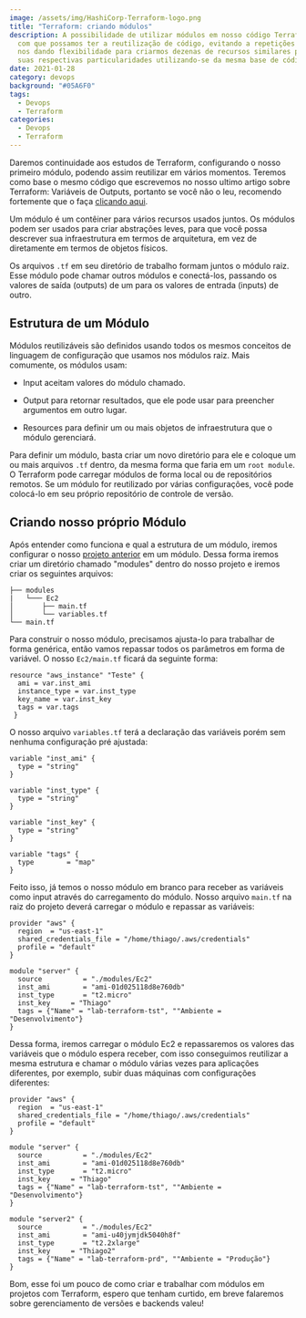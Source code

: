 ```yaml
---
image: /assets/img/HashiCorp-Terraform-logo.png
title: "Terraform: criando módulos"
description: A possibilidade de utilizar módulos em nosso código Terraform faz
  com que possamos ter a reutilização de código, evitando a repetições bem como
  nos dando flexibilidade para criarmos dezenas de recursos similares porém com
  suas respectivas particularidades utilizando-se da mesma base de código.
date: 2021-01-28
category: devops
background: "#05A6F0"
tags:
  - Devops
  - Terraform
categories:
  - Devops
  - Terraform
---
```

Daremos continuidade aos estudos de Terraform, configurando o nosso primeiro módulo, podendo assim reutilizar em vários momentos. Teremos como base o mesmo código que escrevemos no nosso ultimo artigo sobre Terraform: Variáveis de Outputs, portanto se você não o leu, recomendo fortemente que o faça [clicando aqui](https://thiagoalexandria.com.br/terraform-variaveis-e-outputs/).

Um módulo é um contêiner para vários recursos usados ​​juntos. Os módulos podem ser usados ​​para criar abstrações leves, para que você possa descrever sua infraestrutura em termos de arquitetura, em vez de diretamente em termos de objetos físicos.

Os arquivos `.tf` em seu diretório de trabalho formam juntos o módulo raiz. Esse módulo pode chamar outros módulos e conectá-los, passando os valores de saída (outputs) de um para os valores de entrada (inputs) de outro.

## Estrutura de um Módulo
Módulos reutilizáveis ​​são definidos usando todos os mesmos conceitos de linguagem de configuração que usamos nos módulos raiz. Mais comumente, os módulos usam:

* Input  aceitam valores do módulo chamado.
* Output para retornar resultados, que ele pode usar para preencher argumentos em outro lugar.
* Resources para definir um ou mais objetos de infraestrutura que o módulo gerenciará.


Para definir um módulo, basta criar um novo diretório para ele e coloque um ou mais arquivos `.tf` dentro, da mesma forma que faria em um `root module`. O Terraform pode carregar módulos de forma local ou de repositórios remotos. Se um módulo for reutilizado por várias configurações, você pode colocá-lo em seu próprio repositório de controle de versão.

## Criando nosso próprio Módulo

Após entender como funciona e qual a estrutura de um módulo, iremos configurar o nosso [projeto anterior](https://thiagoalexandria.com.br/terraform-variaveis-e-outputs/) em um módulo. Dessa forma iremos criar um diretório chamado "modules" dentro do nosso projeto e iremos criar os seguintes arquivos:

```
├── modules
|   └─── Ec2
│       ├── main.tf
│       └── variables.tf
└── main.tf
``` 

Para construir o nosso módulo, precisamos ajusta-lo para trabalhar de forma genérica, então vamos repassar todos os parâmetros em forma de variável. O nosso `Ec2/main.tf` ficará da seguinte forma:

```
resource "aws_instance" "Teste" {
  ami = var.inst_ami
  instance_type = var.inst_type
  key_name = var.inst_key
  tags = var.tags
 }
```

O nosso arquivo `variables.tf` terá a declaração das variáveis porém sem nenhuma configuração pré ajustada:

```
variable "inst_ami" {
  type = "string"
}

variable "inst_type" {
  type = "string"
}

variable "inst_key" {
  type = "string"
}

variable "tags" {
  type        = "map"
}
```

Feito isso, já temos o nosso módulo em branco para receber as variáveis como input através do carregamento do módulo. Nosso arquivo `main.tf` na raiz do projeto deverá carregar o módulo e repassar as variáveis:

```
provider "aws" {
  region  = "us-east-1"
  shared_credentials_file = "/home/thiago/.aws/credentials"
  profile = "default"
}

module "server" {
  source          = "./modules/Ec2"
  inst_ami        = "ami-01d025118d8e760db"
  inst_type       = "t2.micro"
  inst_key     = "Thiago"
  tags = {"Name" = "lab-terraform-tst", ""Ambiente = "Desenvolvimento"}
}
```

Dessa forma, iremos carregar o módulo Ec2 e repassaremos os valores das variáveis que o módulo espera receber, com isso conseguimos reutilizar a mesma estrutura e chamar o módulo várias vezes para aplicações diferentes, por exemplo, subir duas máquinas com configurações diferentes:

```
provider "aws" {
  region  = "us-east-1"
  shared_credentials_file = "/home/thiago/.aws/credentials"
  profile = "default"
}

module "server" {
  source          = "./modules/Ec2"
  inst_ami        = "ami-01d025118d8e760db"
  inst_type       = "t2.micro"
  inst_key     = "Thiago"
  tags = {"Name" = "lab-terraform-tst", ""Ambiente = "Desenvolvimento"}
}

module "server2" {
  source          = "./modules/Ec2"
  inst_ami        = "ami-u40jymjdk5040h8f"
  inst_type       = "t2.2xlarge"
  inst_key     = "Thiago2"
  tags = {"Name" = "lab-terraform-prd", ""Ambiente = "Produção"}
}
```

Bom, esse foi um pouco de como criar e trabalhar com módulos em projetos com Terraform, espero que tenham curtido, em breve falaremos sobre gerenciamento de versões e backends valeu!